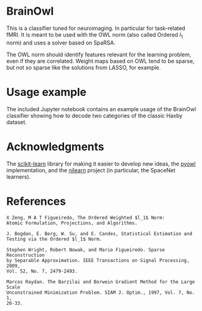 # BrainOwl

This is a classifier tuned for neuroimaging. In particular for task-related
fMRI. It is meant to be used with the OWL norm (also called Ordered $l_1$ norm)
and uses a solver based on SpaRSA.

The OWL norm should identify features relevant for the learning problem, even if
they are correlated. Weight maps based on OWL tend to be sparse, but not so
sparse like the solutions from LASSO, for example.

# Usage example

The included Jupyter notebook contains an example usage of the BrainOwl classifier showing
how to decode two categories of the classic Haxby dataset.

# Acknowledgments

The [scikit-learn](https://scikit-learn.org) library for making it easier to
develop new ideas, the [pyowl](https://https://github.com/vene/pyowl)
implementation, and the [nilearn](https://nilearn.github.io) project (in
particular, the SpaceNet learners).

# References

    X Zeng, M A T Figueiredo, The Ordered Weighted $l_1$ Norm:
    Atomic Formulation, Projections, and Algorithms.

    J. Bogdan, E. Berg, W. Su, and E. Candes, Statistical Estimation and
    Testing via the Ordered $l_1$ Norm.

    Stephen Wright, Robert Nowak, and Mario Figueiredo. Sparse Reconstruction
    by Separable Approximation. IEEE Transactions on Signal Processing, 2009,
    Vol. 52, No. 7, 2479-2493.

    Marcos Raydan. The Barzilai and Borwein Gradient Method for the Large Scale
    Unconstrained Minimization Problem. SIAM J. Optim., 1997, Vol. 7, No. 1,
    26-33.

